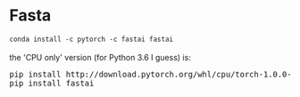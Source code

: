 # Fasta

`conda install -c pytorch -c fastai fastai`<br><br>
the 'CPU only' version (for Python 3.6 I guess) is:<br>
<pre>
pip install http://download.pytorch.org/whl/cpu/torch-1.0.0-cp36-cp36m-linux_x86_64.whl
pip install fastai
</pre>